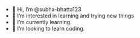 - 👋 Hi, I’m @subha-bhatta123
- 👀 I’m interested in learning and trying new things
- 🌱 I’m currently learning. 
- 💞️ I’m looking to learn coding.

<!---
subha-bhatta123/subha-bhatta123 is a ✨ special ✨ repository because its `README.md` 
--->
